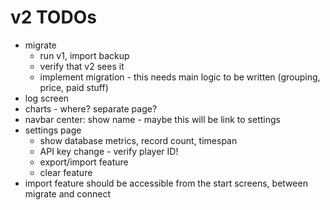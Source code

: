 # v2 TODOs

- migrate
	- run v1, import backup
	- verify that v2 sees it
	- implement migration - this needs main logic to be written (grouping, price, paid stuff)
- log screen
- charts - where? separate page?
- navbar center: show name - maybe this will be link to settings
- settings page
	- show database metrics, record count, timespan
	- API key change - verify player ID!
	- export/import feature
	- clear feature
- import feature should be accessible from the start screens, between migrate and connect
